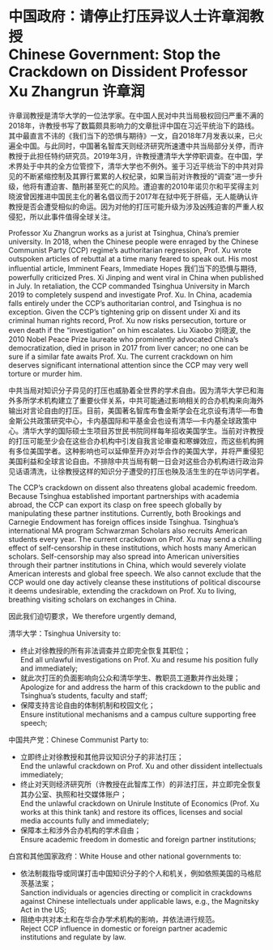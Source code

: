 # 中国政府：请停止打压异议人士许章润教授<br>Chinese Government: Stop the Crackdown on Dissident Professor Xu Zhangrun 许章润

许章润教授是清华大学的一位法学家。在中国人民对中共当局极权回归严重不满的2018年，许教授书写了数篇颇具影响力的文章批评中国在习近平统治下的路线。其中最直言不讳的《我们当下的恐惧与期待》一文，自2018年7月发表以来，已火遍全中国。与此同时，中国著名智库天则经济研究所速遭中共当局部分关停，而许教授于此担任特约研究员。2019年3月，许教授遭清华大学停职调查。在中国，学术界处于中共的全方位管控下，清华大学也不例外。鉴于习近平统治下的中共对异见的不断紧缩控制及其罪行累累的人权纪录，如果当前对许教授的“调查”进一步升级，他将有遭迫害、酷刑甚至死亡的风险。遭迫害的2010年诺贝尔和平奖得主刘晓波曾因推进中国民主化的著名倡议而于2017年在狱中死于肝癌，无人能确认许教授是否会遭受相似的命运。因为对他的打压可能升级为涉及凶残迫害的严重人权侵犯，所以此事件值得全球关注。

Professor Xu Zhangrun works as a jurist at Tsinghua, China’s premier university. In 2018, when the Chinese people were enraged by the Chinese Communist Party (CCP) regime’s authoritarian regression, Prof. Xu wrote outspoken articles of rebuttal at a time many feared to speak out. His most influential article, Imminent Fears, Immediate Hopes 我们当下的恐惧与期待, powerfully criticized Pres. Xi Jinping and went viral in China when published in July. In retaliation, the CCP commanded Tsinghua University in March 2019 to completely suspend and investigate Prof. Xu. In China, academia falls entirely under the CCP’s authoritarian control, and Tsinghua is no exception. Given the CCP’s tightening grip on dissent under Xi and its criminal human rights record, Prof. Xu now risks persecution, torture or even death if the “investigation” on him escalates. Liu Xiaobo 刘晓波, the 2010 Nobel Peace Prize laureate who prominently advocated China’s democratization, died in prison in 2017 from liver cancer; no one can be sure if a similar fate awaits Prof. Xu. The current crackdown on him deserves significant international attention since the CCP may very well torture or murder him.

中共当局对知识分子异见的打压也威胁着全世界的学术自由。因为清华大学已和海外多所学术机构建立了重要伙伴关系，中共可能通过影响相关的合办机构来向海外输出对言论自由的打压。目前，美国著名智库布鲁金斯学会在北京设有清华—布鲁金斯公共政策研究中心，卡内基国际和平基金会也设有清华—卡内基全球政策中心。清华大学的国际硕士生项目苏世民书院同样每年招收美国学生。当前对许教授的打压可能至少会在这些合办机构中引发自我言论审查和寒蝉效应，而这些机构拥有多位美国学者。这种影响也可以延伸至开办对华合作的美国大学，并将严重侵犯美国利益和全球言论自由。不排除中共当局有朝一日会对这些合办机构进行政治异见话语清洗，让徐教授这样的知识分子遭受的打压也殃及活生生的在华访问学者。

The CCP’s crackdown on dissent also threatens global academic freedom. Because Tsinghua established important partnerships with academia abroad, the CCP can export its clasp on free speech globally by manipulating these partner institutions. Currently, both Brookings and Carnegie Endowment has foreign offices inside Tsinghua. Tsinghua’s international MA program Schwarzman Scholars also recruits American students every year. The current crackdown on Prof. Xu may send a chilling effect of self-censorship in these institutions, which hosts many American scholars. Self-censorship may also spread into American universities through their partner institutions in China, which would severely violate American interests and global free speech. We also cannot exclude that the CCP would one day actively cleanse these institutions of political discourse it deems undesirable, extending the crackdown on Prof. Xu to living, breathing visiting scholars on exchanges in China.

因此我们迫切要求，We therefore urgently demand,

清华大学：Tsinghua University to:

- 终止对徐教授的所有非法调查并立即完全恢复其职位；<br>End all unlawful investigations on Prof. Xu and resume his position fully and immediately;
- 就此次打压的负面影响向公众和清华学生、教职员工道歉并作出处理；<br>Apologize for and address the harm of this crackdown to the public and Tsinghua’s students, faculty and staff;
- 保障支持言论自由的体制机制和校园文化；<br>Ensure institutional mechanisms and a campus culture supporting free speech;

中国共产党：Chinese Communist Party to:

- 立即终止对徐教授和其他异议知识分子的非法打压；<br>End the unlawful crackdown on Prof. Xu and other dissident intellectuals immediately;
- 终止对天则经济研究所（许教授在此智库工作）的非法打压，并立即完全恢复其办公室、执照和社交媒体账户；<br>End the unlawful crackdown on Unirule Institute of Economics (Prof. Xu works at this think tank) and restore its offices, licenses and social media accounts fully and immediately;
- 保障本土和涉外合办机构的学术自由；<br>Ensure academic freedom in domestic and foreign partner institutions;

白宫和其他国家政府：White House and other national governments to:

- 依法制裁指导或同谋打击中国知识分子的个人和机关，例如依照美国的马格尼茨基法案；<br>Sanction individuals or agencies directing or complicit in crackdowns against Chinese intellectuals under applicable laws, e.g., the Magnitsky Act in the US;
- 阻绝中共对本土和在华合办学术机构的影响，并依法进行规范。<br>Reject CCP influence in domestic or foreign partner academic institutions and regulate by law.
